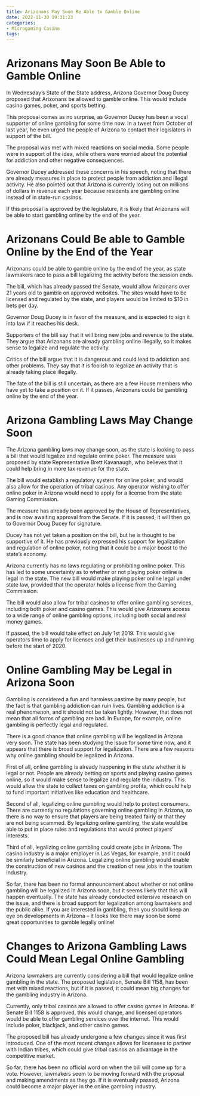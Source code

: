 ```yaml
---
title: Arizonans May Soon Be Able to Gamble Online
date: 2022-11-30 19:31:23
categories:
- Microgaming Casino
tags:
---
```



#  Arizonans May Soon Be Able to Gamble Online

In Wednesday’s State of the State address, Arizona Governor Doug Ducey proposed that Arizonans be allowed to gamble online. This would include casino games, poker, and sports betting.

This proposal comes as no surprise, as Governor Ducey has been a vocal supporter of online gambling for some time now. In a tweet from October of last year, he even urged the people of Arizona to contact their legislators in support of the bill.

The proposal was met with mixed reactions on social media. Some people were in support of the idea, while others were worried about the potential for addiction and other negative consequences.

Governor Ducey addressed these concerns in his speech, noting that there are already measures in place to protect people from addiction and illegal activity. He also pointed out that Arizona is currently losing out on millions of dollars in revenue each year because residents are gambling online instead of in state-run casinos.

If this proposal is approved by the legislature, it is likely that Arizonans will be able to start gambling online by the end of the year.

#  Arizonans Could Be able to Gamble Online by the End of the Year

Arizonans could be able to gamble online by the end of the year, as state lawmakers race to pass a bill legalizing the activity before the session ends.

The bill, which has already passed the Senate, would allow Arizonans over 21 years old to gamble on approved websites. The sites would have to be licensed and regulated by the state, and players would be limited to $10 in bets per day.

Governor Doug Ducey is in favor of the measure, and is expected to sign it into law if it reaches his desk.

Supporters of the bill say that it will bring new jobs and revenue to the state. They argue that Arizonans are already gambling online illegally, so it makes sense to legalize and regulate the activity.

Critics of the bill argue that it is dangerous and could lead to addiction and other problems. They say that it is foolish to legalize an activity that is already taking place illegally.

The fate of the bill is still uncertain, as there are a few House members who have yet to take a position on it. If it passes, Arizonans could be gambling online by the end of the year.

#  Arizona Gambling Laws May Change Soon

The Arizona gambling laws may change soon, as the state is looking to pass a bill that would legalize and regulate online poker. The measure was proposed by state Representative Brett Kavanaugh, who believes that it could help bring in more tax revenue for the state.

The bill would establish a regulatory system for online poker, and would also allow for the operation of tribal casinos. Any operator wishing to offer online poker in Arizona would need to apply for a license from the state Gaming Commission.

The measure has already been approved by the House of Representatives, and is now awaiting approval from the Senate. If it is passed, it will then go to Governor Doug Ducey for signature.

Ducey has not yet taken a position on the bill, but he is thought to be supportive of it. He has previously expressed his support for legalization and regulation of online poker, noting that it could be a major boost to the state’s economy.

Arizona currently has no laws regulating or prohibiting online poker. This has led to some uncertainty as to whether or not playing poker online is legal in the state. The new bill would make playing poker online legal under state law, provided that the operator holds a license from the Gaming Commission.

The bill would also allow for tribal casinos to offer online gambling services, including both poker and casino games. This would give Arizonans access to a wide range of online gambling options, including both social and real money games.

If passed, the bill would take effect on July 1st 2019. This would give operators time to apply for licenses and get their businesses up and running before the start of 2020.

#  Online Gambling May be Legal in Arizona Soon

Gambling is considered a fun and harmless pastime by many people, but the fact is that gambling addiction can ruin lives. Gambling addiction is a real phenomenon, and it should not be taken lightly. However, that does not mean that all forms of gambling are bad. In Europe, for example, online gambling is perfectly legal and regulated.

There is a good chance that online gambling will be legalized in Arizona very soon. The state has been studying the issue for some time now, and it appears that there is broad support for legalization. There are a few reasons why online gambling should be legalized in Arizona.

First of all, online gambling is already happening in the state whether it is legal or not. People are already betting on sports and playing casino games online, so it would make sense to legalize and regulate the industry. This would allow the state to collect taxes on gambling profits, which could help to fund important initiatives like education and healthcare.

Second of all, legalizing online gambling would help to protect consumers. There are currently no regulations governing online gambling in Arizona, so there is no way to ensure that players are being treated fairly or that they are not being scammed. By legalizing online gambling, the state would be able to put in place rules and regulations that would protect players’ interests.

Third of all, legalizing online gambling could create jobs in Arizona. The casino industry is a major employer in Las Vegas, for example, and it could be similarly beneficial in Arizona. Legalizing online gambling would enable the construction of new casinos and the creation of new jobs in the tourism industry.

So far, there has been no formal announcement about whether or not online gambling will be legalized in Arizona soon, but it seems likely that this will happen eventually. The state has already conducted extensive research on the issue, and there is broad support for legalization among lawmakers and the public alike. If you are interested in gambling, then you should keep an eye on developments in Arizona – it looks like there may soon be some great opportunities to gamble legally online!

#  Changes to Arizona Gambling Laws Could Mean Legal Online Gambling

Arizona lawmakers are currently considering a bill that would legalize online gambling in the state. The proposed legislation, Senate Bill 1158, has been met with mixed reactions, but if it is passed, it could mean big changes for the gambling industry in Arizona.

Currently, only tribal casinos are allowed to offer casino games in Arizona. If Senate Bill 1158 is approved, this would change, and licensed operators would be able to offer gambling services over the internet. This would include poker, blackjack, and other casino games.

The proposed bill has already undergone a few changes since it was first introduced. One of the most recent changes allows for licensees to partner with Indian tribes, which could give tribal casinos an advantage in the competitive market.

So far, there has been no official word on when the bill will come up for a vote. However, lawmakers seem to be moving forward with the proposal and making amendments as they go. If it is eventually passed, Arizona could become a major player in the online gambling industry.